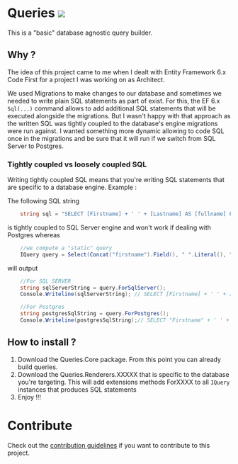 # Queries <img src='https://candoumbe.visualstudio.com/_apis/public/build/definitions/c46372c6-db92-4b5d-88d5-3ec50e332749/7/badge'/>

This is a "basic" database agnostic query builder.

## Why ?
The idea of this project came to me when I dealt with Entity Framework 6.x Code First for a project I was working on as Architect.

We used Migrations to make changes to our database and sometimes we needed to write plain SQL statements as part of exist.
For this, the EF 6.x <code>Sql(...)</code> command allows to add additional SQL statements that will be executed alongside the migrations. But I wasn't happy with that approach as the written SQL was tightly coupled to the database's engine migrations were run against. 
I wanted something more dynamic allowing to code SQL once in the migrations and be sure that it will run if we switch from SQL Server to Postgres.

### Tightly coupled vs loosely coupled SQL
Writing tightly coupled SQL means that you're writing SQL statements that are specific to a database engine.
Example : 

The following SQL string

```csharp
    string sql = "SELECT [Firstname] + ' ' + [Lastname] AS [fullname] FROM [members]"
```
is tightly coupled to SQL Server engine and won't work if dealing with Postgres whereas
```csharp
    //we compute a "static" query
    IQuery query = Select(Concat("firstname").Field(), " ".Literal(), "lastname".Field()).From("members");
```
 will output
 
```csharp
    //For SQL SERVER
    string sqlServerString = query.ForSqlServer();
    Console.Writeline(sqlServerString); // SELECT [Firstname] + ' ' + [Lastname] AS [fullname] FROM [members]
```
```csharp
    //For Postgres
    string postgresSqlString = query.ForPostgres(); 
    Console.Writeline(postgresSqlString);// SELECT "Firstname" + ' ' + "Lastname" "fullname" FROM "members"
```

## How to install ?

1.  Download the Queries.Core package.
    From this point you can already build queries.
2.  Download the Queries.Renderers.XXXXX that is specific to the database you're targeting.
    This will add extensions methods ForXXXX to all <code>IQuery</code> instances that produces SQL statements
3.  Enjoy !!!

# Contribute
Check out the [contribution guidelines](./CONTRIBUTING.md)
if you want to contribute to this project.

